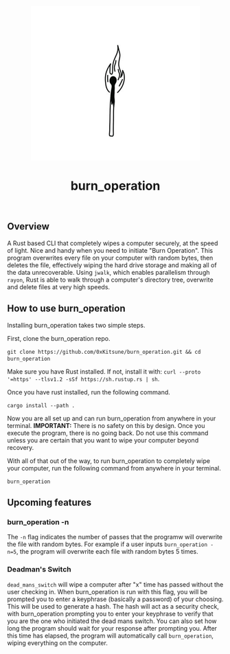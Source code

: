 <!-- PROJECT LOGO -->
<br />
<p align="center">
    <img src="assets/burn_operation.jpg" alt="Logo" width="394" height="360">
  </a>
  <h1 align="center">burn_operation</h1>
  <p align="center">

 
<br />


## Overview

A Rust based CLI that completely wipes a computer securely, at the speed of light. Nice and handy when you need to initiate "Burn Operation". This program overwrites every file on your computer with random bytes, then deletes the file, effectively wiping the hard drive storage and making all of the data unrecoverable. Using `jwalk`, which enables parallelism through `rayon`, Rust is able to walk through a computer's directory tree, overwrite and delete files at very high speeds.  

## How to use burn_operation

Installing burn_operation takes two simple steps.

First, clone the burn_operation repo.

```
git clone https://github.com/0xKitsune/burn_operation.git && cd burn_operation

```

Make sure you have Rust installed. If not, install it with: `curl --proto '=https' --tlsv1.2 -sSf https://sh.rustup.rs | sh`.

Once you have rust installed, run the following command.

```
cargo install --path .
```

Now you are all set up and can run burn_operation from anywhere in your terminal. **IMPORTANT:** There is no safety on this by design. Once you execute the program, there is no going back. Do not use this command unless you are certain that you want to wipe your computer beyond recovery.

With all of that out of the way, to run burn_operation to completely wipe your computer, run the following command from anywhere in your terminal.

```
burn_operation
```


## Upcoming features

### burn_operation -n
The `-n` flag indicates the number of passes that the programw will overwrite the file with random bytes. For example if a user inputs `burn_operation -n=5`, the program will overwrite each file with random bytes 5 times.


### Deadman's Switch
`dead_mans_switch` will wipe a computer after "x" time has passed without the user checking in. When burn_operation is run with this flag, you will be prompted you to enter a keyphrase (basically a password) of your choosing. This will be used to generate a hash. The hash will act as a security check, with burn_operation prompting you to enter your keyphrase to verify that you are the one who initiated the dead mans switch. You can also set how long the program should wait for your response after prompting you. After this time has elapsed, the program will automatically call `burn_operation`, wiping everything on the computer.
